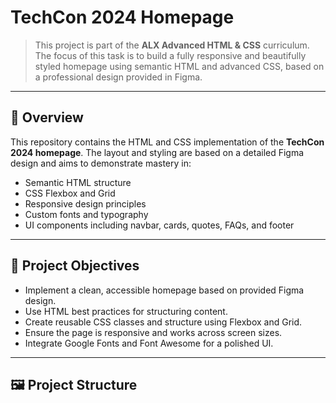 # TechCon 2024 Homepage

> This project is part of the **ALX Advanced HTML & CSS** curriculum. The focus of this task is to build a fully responsive and beautifully styled homepage using semantic HTML and advanced CSS, based on a professional design provided in Figma.

---

## 📄 Overview

This repository contains the HTML and CSS implementation of the **TechCon 2024 homepage**. The layout and styling are based on a detailed Figma design and aims to demonstrate mastery in:

- Semantic HTML structure
- CSS Flexbox and Grid
- Responsive design principles
- Custom fonts and typography
- UI components including navbar, cards, quotes, FAQs, and footer

---

## 🎯 Project Objectives

- Implement a clean, accessible homepage based on provided Figma design.
- Use HTML best practices for structuring content.
- Create reusable CSS classes and structure using Flexbox and Grid.
- Ensure the page is responsive and works across screen sizes.
- Integrate Google Fonts and Font Awesome for a polished UI.

---

## 🖼️ Project Structure

